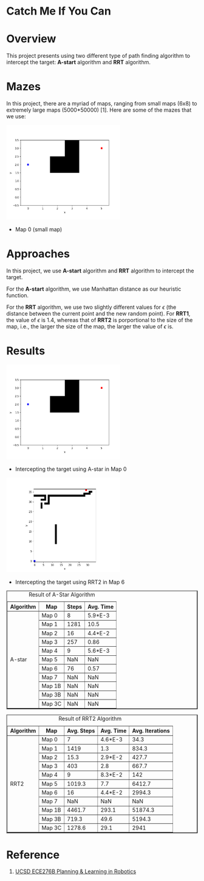 # Catch Me If You Can

# Overview

This project presents using two different type of path finding algorithm to intercept the target: **A-start** algorithm
and **RRT** algorithm.

# Mazes

In this project, there are a myriad of maps, ranging from small maps (6x8) to extremely large maps (5000*50000) [1].
Here are some of the mazes that we use:

<picture>
  <img src="https://github.com/neilchen1998/catch-me-if-you-can/blob/main/maps/map-0.png" width="300" height="250">
</picture>

- Map 0 (small map)

# Approaches

In this project, we use **A-start** algorithm
and **RRT** algorithm to intercept the target.

For the **A-start** algorithm, we use Manhattan distance as
our heuristic function.

For the **RRT** algorithm, we use two slightly different values for $\epsilon$ (the distance between the current point and the new random point). For **RRT1**, the value of $\epsilon$ is 1.4, whereas that of **RRT2** is porportional to the size of the map, i.e., the larger the size of the map, the larger the value of $\epsilon$ is.

# Results

<picture>
  <img src="https://github.com/neilchen1998/catch-me-if-you-can/blob/main/results-gif/A/map-0-A.gif" width="300" height="250">
</picture>

- Intercepting the target using A-star in Map 0

<picture>
  <img src="https://github.com/neilchen1998/catch-me-if-you-can/blob/main/results-gif/RRT2/map-6-RRT-2.gif" width="300" height="250">
</picture>

- Intercepting the target using RRT2 in Map 6


<table border="2">
<caption>Result of A-Star Algorithm</caption>
<tr>
    <th>Algorithm</th>
    <th>Map</th>
    <th>Steps</th>
    <th>Avg. Time</th>
  </tr>
 <tr>
  <td rowspan="11">A-star</td>
  <td>Map 0</td>
  <td>8</td>
  <td>5.9*E-3</td>
 </tr>
 <tr>
   <td>Map 1</td>
   <td>1281</td>
   <td>10.5</td>
 </tr>
 <tr>
   <td>Map 2</td>
   <td>16</td>
   <td>4.4*E-2</td>
 </tr>
 <tr>
   <td>Map 3</td>
   <td>257</td>
   <td>0.86</td>
 </tr>
 <tr>
   <td>Map 4</td>
   <td>9</td>
   <td>5.6*E-3</td>
 </tr>
 <tr>
   <td>Map 5</td>
   <td>NaN</td>
   <td>NaN</td>
 </tr>
 <tr>
   <td>Map 6</td>
   <td>76</td>
   <td>0.57</td>
 </tr>
 <tr>
   <td>Map 7</td>
   <td>NaN</td>
   <td>NaN</td>
 </tr>
 <tr>
   <td>Map 1B</td>
   <td>NaN</td>
   <td>NaN</td>
 </tr>
 <tr>
   <td>Map 3B</td>
   <td>NaN</td>
   <td>NaN</td>
 </tr>
 <tr>
   <td>Map 3C</td>
   <td>NaN</td>
   <td>NaN</td>
 </tr>
</table>


<table border="2">
<caption>Result of RRT2 Algorithm</caption>
<tr>
    <th>Algorithm</th>
    <th>Map</th>
    <th>Avg. Steps</th>
    <th>Avg. Time</th>
    <th>Avg. Iterations</th>
  </tr>
  <tr>
    <td rowspan="11">RRT2</td>
    <td>Map 0</td>
    <td>7</td>
    <td>4.6*E-3</td>
    <td>34.3</td>
   </tr>
   <tr>
     <td>Map 1</td>
     <td>1419</td>
     <td>1.3</td>
     <td>834.3</td>
   </tr>
   <tr>
     <td>Map 2</td>
     <td>15.3</td>
     <td>2.9*E-2</td>
     <td>427.7</td>
   </tr>
   <tr>
     <td>Map 3</td>
     <td>403</td>
     <td>2.8</td>
     <td>667.7</td>
   </tr>
   <tr>
     <td>Map 4</td>
     <td>9</td>
     <td>8.3*E-2</td>
     <td>142</td>
   </tr>
   <tr>
     <td>Map 5</td>
     <td>1019.3</td>
     <td>7.7</td>
     <td>6412.7</td>
   </tr>
   <tr>
     <td>Map 6</td>
     <td>16</td>
     <td>4.4*E-2</td>
     <td>2994.3</td>
   </tr>
   <tr>
     <td>Map 7</td>
     <td>NaN</td>
     <td>NaN</td>
     <td>NaN</td>
   </tr>
   <tr>
     <td>Map 1B</td>
     <td>4461.7</td>
     <td>293.1</td>
     <td>51874.3</td>
   </tr>
   <tr>
     <td>Map 3B</td>
     <td>719.3</td>
     <td>49.6</td>
     <td>5194.3</td>
   </tr>
   <tr>
     <td>Map 3C</td>
     <td>1278.6</td>
     <td>29.1</td>
     <td>2941</td>
   </tr>
</table>

# Reference

1. [UCSD ECE276B Planning & Learning in Robotics](https://natanaso.github.io/ece276b/)
